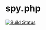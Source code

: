 spy.php
======

[![Build Status](https://travis-ci.org/lord2800/spy.php.png?branch=master)](https://travis-ci.org/lord2800/spy.php)
